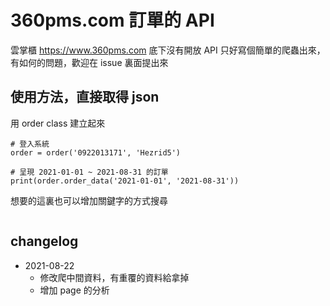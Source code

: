 # 360pms.com 訂單的 API

雲掌櫃 https://www.360pms.com 底下沒有開放 API
只好寫個簡單的爬蟲出來，有如何的問題，歡迎在 issue 裏面提出來

## 使用方法，直接取得 json

用 order class 建立起來
```
# 登入系統
order = order('0922013171', 'Hezrid5')

# 呈現 2021-01-01 ~ 2021-08-31 的訂單
print(order.order_data('2021-01-01', '2021-08-31'))
```

想要的這裏也可以增加關鍵字的方式搜尋
```

```

## changelog
- 2021-08-22 
  - 修改爬中間資料，有重覆的資料給拿掉
  - 增加 page 的分析

